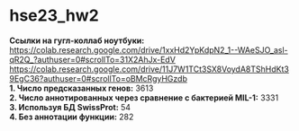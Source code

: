 # hse23_hw2  
**Ссылки на гугл-коллаб ноутбуки:**  
https://colab.research.google.com/drive/1xxHd2YpKdpN2_1--WAeSJO_asl-qR2Q_?authuser=0#scrollTo=31X2AhJx-EdV  
https://colab.research.google.com/drive/11J7W1TCt3SX8VoydA8TShHdKt39EgC36?authuser=0#scrollTo=oBMcRgyHGzdb  
**1. Число предсказанных генов:** 3613     
**2. Число аннотированных через сравнение с бактерией MIL-1:** 3331    
**3. Используя БД SwissProt:** 54    
**4. Без аннотации функции:** 282 
